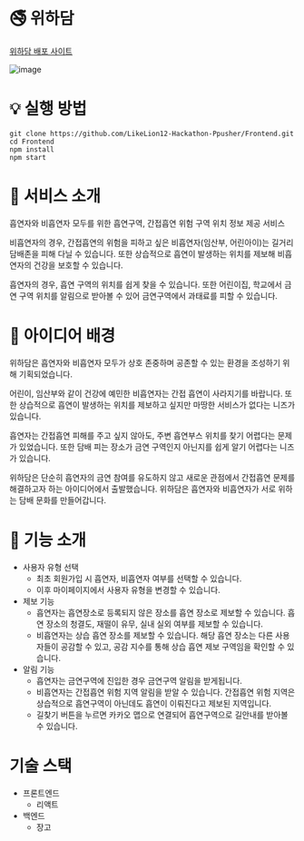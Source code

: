 # 🚭 위하담
[위하담 배포 사이트](https://wehadam.netlify.app/)

![image](https://github.com/user-attachments/assets/ef5257f8-b20d-4cc2-9deb-f7db009c8076)

# 💡 실행 방법
```
git clone https://github.com/LikeLion12-Hackathon-Ppusher/Frontend.git
cd Frontend
npm install
npm start
```
# 📌 서비스 소개
흡연자와 비흡연자 모두를 위한 흡연구역, 간접흡연 위험 구역 위치 정보 제공 서비스

비흡연자의 경우, 간접흡연의 위험을 피하고 싶은 비흡연자(임산부, 어린아이)는 길거리 담배존을 피해 다닐 수 있습니다. 또한 상습적으로 흡연이 발생하는 위치를 제보해 비흡연자의 건강을 보호할 수 있습니다.

흡연자의 경우, 흡연 구역의 위치를 쉽게 찾을 수 있습니다. 또한 어린이집, 학교에서 금연 구역 위치를 알림으로 받아볼 수 있어 금연구역에서 과태료를 피할 수 있습니다.

# 📌 아이디어 배경
위하담은 흡연자와 비흡연자 모두가 상호 존중하며 공존할 수 있는 환경을 조성하기 위해 기획되었습니다.

어린이, 임산부와 같이 건강에 예민한 비흡연자는 간접 흡연이 사라지기를 바랍니다. 또한 상습적으로 흡연이 발생하는 위치를 제보하고 싶지만 마땅한 서비스가 없다는 니즈가 있습니다.

흡연자는 간접흡연 피해를 주고 싶지 않아도, 주변 흡연부스 위치를 찾기 어렵다는 문제가 있었습니다. 또한 담배 피는 장소가 금연 구역인지 아닌지를 쉽게 알기 어렵다는 니즈가 있습니다.

위하담은 단순히 흡연자의 금연 참여를 유도하지 않고 새로운 관점에서 간접흡연 문제를 해결하고자 하는 아이디어에서 출발했습니다. 위하담은 흡연자와 비흡연자가 서로 위하는 담배 문화를 만들어갑니다.

# 📌 기능 소개
- 사용자 유형 선택
  - 최초 회원가입 시 흡연자, 비흡연자 여부를 선택할 수 있습니다.
  - 이후 마이페이지에서 사용자 유형을 변경할 수 있습니다.
- 제보 기능
  - 흡연자는 흡연장소로 등록되지 않은 장소를 흡연 장소로 제보할 수 있습니다. 흡연 장소의 청결도, 재떨이 유무, 실내 실외 여부를 제보할 수 있습니다.
  - 비흡연자는 상습 흡연 장소를 제보할 수 있습니다. 해당 흡연 장소는 다른 사용자들이 공감할 수 있고, 공감 지수를 통해 상습 흡연 제보 구역임을 확인할 수 있습니다.
- 알림 기능
  - 흡연자는 금연구역에 진입한 경우 금연구역 알림을 받게됩니다.
  - 비흡연자는 간접흡연 위험 지역 알림을 받알 수 있습니다. 간접흡연 위험 지역은 상습적으로 흡연구역이 아닌데도 흡연이 이뤄진다고 제보된 지역입니다.
  - 길찾기 버튼을 누르면 카카오 맵으로 연결되어 흡연구역으로 길안내를 받아볼 수 있습니다.
 
# 기술 스택
- 프론트엔드
  - 리액트
- 백엔드
  - 장고
